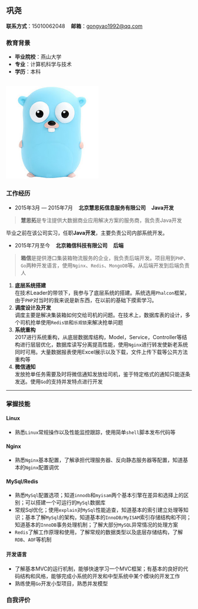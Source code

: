 ## 巩尧

**联系方式**：15010062048&nbsp;&nbsp;&nbsp;&nbsp;**邮箱**：gongyao1992@qq.com

### 教育背景

* **毕业院校**：燕山大学
* **专业**：计算机科学与技术
* **学历**：本科

![图片](pic/go.jpg)
---
### 工作经历

* 2015年3月 — 2015年7月&nbsp;&nbsp;&nbsp;&nbsp;**北京慧思拓信息服务有限公司**&nbsp;&nbsp;&nbsp;&nbsp;**Java开发**
> **慧思拓**是专注提供大数据商业应用解决方案的服务商，我负责Java开发  
   
   毕业之前在该公司实习，任职**Java开发**，主要负责公司内部系统开发。

* 2015年7月至今&nbsp;&nbsp;&nbsp;&nbsp;**北京箱信科技有限公司**&nbsp;&nbsp;&nbsp;&nbsp;**后端**
> **箱信**是提供港口集装箱物流服务的企业，我负责后端开发。项目用到`PHP`、`Go`两种开发语言，使用`Nginx`、`Redis`、`MongoDB`等。从后端开发到后端负责人
   1. **底层系统搭建**  
   在技术Leader的带领下，我参与了底层系统的搭建。系统选用`Phalcon`框架，由于`PHP`对当时的我来说是新东西，在以前的基础下摸索学习。
   2. **调度设计及开发**  
   调度主要是解决集装箱如何交给司机的问题。在技术上，数据库表的设计，多个司机抢单使用`Redis锁`和`乐观锁`来解决抢单问题
   3. **系统重构**  
   2017进行系统重构，从底层数据库结构，Model，Service，Controller等结构进行层层优化，数据库读写分离提高性能，使用`Nginx`进行转发使新老系统同时可用。大量数据报表使用Excel展示以及下载，文件上传下载等公共方法重构等
   4. **微信通知**  
   发放抢单任务需要及时将微信通知发放给司机，鉴于特定格式的通知只能逐条发送。使用`Go`的支持并发特点进行开发
   
---

### 掌握技能

#### Linux
* 熟悉`Linux`常规操作以及性能监控跟踪，使用简单`shell`脚本发布代码等

#### Nginx
* 熟悉`Nginx`基本配置，了解承担代理服务器、反向静态服务器等配置，知道基本的`Nginx`配置调优

#### MySql/Redis
* 熟悉`MySql`配置选项；知道`innodb`和`myisam`两个基本引擎在差异和选择上的区别；可以搭建一个可运行的`MySql`数据库
* 常规Sql优化；使用`explain`对`MySql`性能追查，知道基本的索引建立处理等知识；基本了解`MySql`的架构，知道基本的`InnoDB/MyISAM`索引存储结构和不同；知道基本的`InnoDB`事务处理机制；了解大部分`MySQL`异常情况的处理方案
* `Redis`了解工作原理和使用，了解常规的数据类型以及底层存储结构，了解`RDB`、`AOF`等机制

#### 开发语言
* 了解基本MVC的运行机制，能够快速学习一个MVC框架；有基本的良好的代码结构和风格，能够完成小系统的开发和中型系统中某个模块的开发工作
* 熟练使用`Go`开发小型项目，熟悉并发模型

### 自我评价
